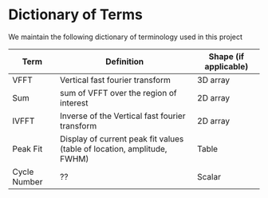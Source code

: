 # Dictionary of Terms
We maintain the following dictionary of terminology used in this project

| Term | Definition | Shape (if applicable) |
| -------------- | -------------- | -------------- |
| VFFT | Vertical fast fourier transform | 3D array |
| Sum | sum of VFFT over the region of interest  | 2D array |
| IVFFT| Inverse of the Vertical fast fourier transform  | 2D array |
| Peak Fit | Display of current peak fit values (table of location, amplitude, FWHM) | Table |
| Cycle Number | ??| Scalar |
